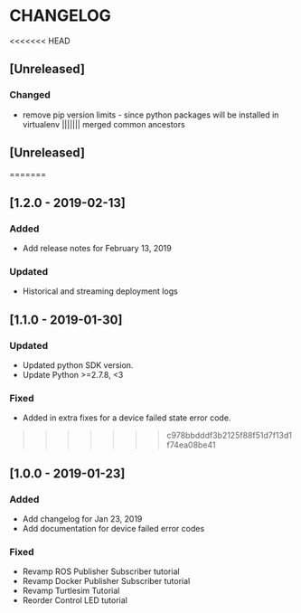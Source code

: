 # CHANGELOG

<<<<<<< HEAD
## [Unreleased]
### Changed
- remove pip version limits - since python packages will be installed in virtualenv
||||||| merged common ancestors
## [Unreleased]
=======
## [1.2.0 - 2019-02-13]
### Added
* Add release notes for February 13, 2019
### Updated
* Historical and streaming deployment logs

## [1.1.0 - 2019-01-30]
### Updated
* Updated python SDK version.
* Update Python >=2.7.8, <3
### Fixed
* Added in extra fixes for a device failed state error code.
>>>>>>> c978bbdddf3b2125f88f51d7f13d1f74ea08be41

## [1.0.0 - 2019-01-23]
### Added
* Add changelog for Jan 23, 2019
* Add documentation for device failed error codes
### Fixed
* Revamp ROS Publisher Subscriber tutorial
* Revamp Docker Publisher Subscriber tutorial
* Revamp Turtlesim Tutorial
* Reorder Control LED tutorial
